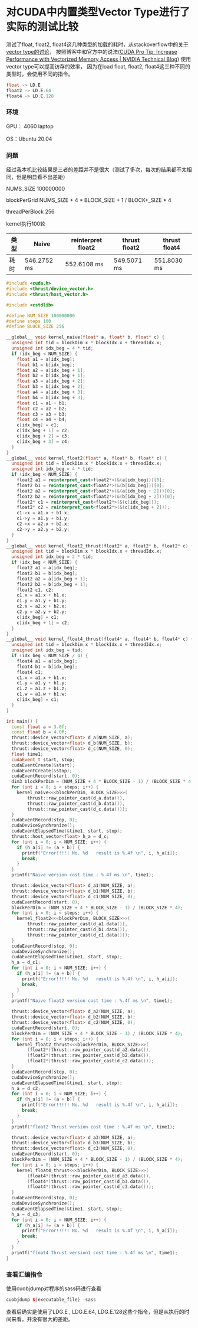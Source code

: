 # 对CUDA中内置类型Vector Type进行了实际的测试比较

测试了float, float2, float4这几种类型的加载的耗时，从stackoverflow中的[关于vector type的讨论](https://stackoverflow.com/questions/26676806/efficiency-of-cuda-vector-types-float2-float3-float4)， 按照博客中和官方中的说法([CUDA Pro Tip: Increase Performance with Vectorized Memory Access | NVIDIA Technical Blog](https://developer.nvidia.com/blog/cuda-pro-tip-increase-performance-with-vectorized-memory-access/)) 使用vector type可以提高访存的效率， 因为在load float, float2, float4这三种不同的类型时，会使用不同的指令。

```cpp
float -> LD.E
float2 -> LD.E.64
float4 -> LD.E.128
```

### 环境

GPU： 4060 laptop

OS：Ubuntu 20.04

### 问题

经过我本机比较结果是三者的差距并不是很大（测试了多次，每次的结果都不太相同，但是明显看不出差距）

NUMS_SIZE 100000000

blockPerGrid  NUMS_SIZE + 4 * BLOCK_SIZE + 1 / BLOCK+_SIZE * 4

threadPerBlock 256

kernel执行100轮

| 类型  | Naive       | reinterpret float2 | thrust float2 | thrust float4 |
| --- | ----------- | ------------------ | ------------- | ------------- |
| 耗时  | 546.2752 ms | 552.6108 ms        | 549.5071 ms   | 551.8030 ms   |

```cpp
#include <cuda.h>
#include <thrust/device_vector.h>
#include <thrust/host_vector.h>

#include <cstdlib>

#define NUM_SIZE 100000000
#define steps 100
#define BLOCK_SIZE 256

__global__ void kernel_naive(float* a, float* b, float* c) {
  unsigned int tid = blockDim.x * blockIdx.x + threadIdx.x;
  unsigned int idx_beg = 4 * tid;
  if (idx_beg < NUM_SIZE) {
    float a1 = a[idx_beg];
    float b1 = b[idx_beg];
    float a2 = a[idx_beg + 1];
    float b2 = b[idx_beg + 1];
    float a3 = a[idx_beg + 2];
    float b3 = b[idx_beg + 2];
    float a4 = a[idx_beg + 3];
    float b4 = b[idx_beg + 3];
    float c1 = a1 + b1;
    float c2 = a2 + b2;
    float c3 = a3 + b3;
    float c4 = a4 + b4;
    c[idx_beg] = c1;
    c[idx_beg + 1] = c2;
    c[idx_beg + 2] = c3;
    c[idx_beg + 3] = c4;
  }
}
__global__ void kernel_float2(float* a, float* b, float* c) {
  unsigned int tid = blockDim.x * blockIdx.x + threadIdx.x;
  unsigned int idx_beg = 4 * tid;
  if (idx_beg < NUM_SIZE) {
    float2 a1 = reinterpret_cast<float2*>(&(a[idx_beg]))[0];
    float2 b1 = reinterpret_cast<float2*>(&(b[idx_beg]))[0];
    float2 a2 = reinterpret_cast<float2*>(&(a[idx_beg + 2]))[0];
    float2 b2 = reinterpret_cast<float2*>(&(b[idx_beg + 2]))[0];
    float2* c1 = reinterpret_cast<float2*>(&(c[idx_beg]));
    float2* c2 = reinterpret_cast<float2*>(&(c[idx_beg + 2]));
    c1->x = a1.x + b1.x;
    c1->y = a1.y + b1.y;
    c2->x = a2.x + b2.x;
    c2->y = a2.y + b2.y;
  }
}
__global__ void kernel_float2_thrust(float2* a, float2* b, float2* c) {
  unsigned int tid = blockDim.x * blockIdx.x + threadIdx.x;
  unsigned int idx_beg = 2 * tid;
  if (idx_beg < NUM_SIZE) {
    float2 a1 = a[idx_beg];
    float2 b1 = b[idx_beg];
    float2 a2 = a[idx_beg + 1];
    float2 b2 = b[idx_beg + 1];
    float2 c1, c2;
    c1.x = a1.x + b1.x;
    c1.y = a1.y + b1.y;
    c2.x = a2.x + b2.x;
    c2.y = a2.y + b2.y;
    c[idx_beg] = c1;
    c[idx_beg + 1] = c2;
  }
}
__global__ void kernel_float4_thrust(float4* a, float4* b, float4* c) {
  unsigned int tid = blockDim.x * blockIdx.x + threadIdx.x;
  unsigned int idx_beg = tid;
  if (idx_beg < NUM_SIZE / 4) {
    float4 a1 = a[idx_beg];
    float4 b1 = b[idx_beg];
    float4 c1;
    c1.x = a1.x + b1.x;
    c1.y = a1.y + b1.y;
    c1.z = a1.z + b1.z;
    c1.w = a1.w + b1.w;
    c[idx_beg] = c1;
  }
}

int main() {
  const float a = 3.0f;
  const float b = 4.0f;
  thrust::device_vector<float> d_a(NUM_SIZE, a);
  thrust::device_vector<float> d_b(NUM_SIZE, b);
  thrust::device_vector<float> d_c(NUM_SIZE, 0);
  float time1;
  cudaEvent_t start, stop;
  cudaEventCreate(&start);
  cudaEventCreate(&stop);
  cudaEventRecord(start, 0);
  dim3 blockPerDim = (NUM_SIZE + 4 * BLOCK_SIZE - 1) / (BLOCK_SIZE * 4);
  for (int i = 0; i < steps; i++) {
    kernel_naive<<<blockPerDim, BLOCK_SIZE>>>(
        thrust::raw_pointer_cast(d_a.data()),
        thrust::raw_pointer_cast(d_b.data()),
        thrust::raw_pointer_cast(d_c.data()));
  }
  cudaEventRecord(stop, 0);
  cudaDeviceSynchronize();
  cudaEventElapsedTime(&time1, start, stop);
  thrust::host_vector<float> h_a = d_c;
  for (int i = 0; i < NUM_SIZE; i++) {
    if (h_a[i] != (a + b)) {
      printf("Error!!!!! No. %d   result is %.4f \n", i, h_a[i]);
      break;
    }
  }
  printf("Naive version cost time : %.4f ms \n", time1);

  thrust::device_vector<float> d_a1(NUM_SIZE, a);
  thrust::device_vector<float> d_b1(NUM_SIZE, b);
  thrust::device_vector<float> d_c1(NUM_SIZE, 0);
  cudaEventRecord(start, 0);
  blockPerDim = (NUM_SIZE + 4 * BLOCK_SIZE - 1) / (BLOCK_SIZE * 4);
  for (int i = 0; i < steps; i++) {
    kernel_float2<<<blockPerDim, BLOCK_SIZE>>>(
        thrust::raw_pointer_cast(d_a1.data()),
        thrust::raw_pointer_cast(d_b1.data()),
        thrust::raw_pointer_cast(d_c1.data()));
  }
  cudaEventRecord(stop, 0);
  cudaDeviceSynchronize();
  cudaEventElapsedTime(&time1, start, stop);
  h_a = d_c1;
  for (int i = 0; i < NUM_SIZE; i++) {
    if (h_a[i] != (a + b)) {
      printf("Error!!!!! No. %d   result is %.4f \n", i, h_a[i]);
      break;
    }
  }
  printf("Naive float2 version cost time : %.4f ms \n", time1);

  thrust::device_vector<float> d_a2(NUM_SIZE, a);
  thrust::device_vector<float> d_b2(NUM_SIZE, b);
  thrust::device_vector<float> d_c2(NUM_SIZE, 0);
  cudaEventRecord(start, 0);
  blockPerDim = (NUM_SIZE + 4 * BLOCK_SIZE - 1) / (BLOCK_SIZE * 4);
  for (int i = 0; i < steps; i++) {
    kernel_float2_thrust<<<blockPerDim, BLOCK_SIZE>>>(
        (float2*)thrust::raw_pointer_cast(d_a2.data()),
        (float2*)thrust::raw_pointer_cast(d_b2.data()),
        (float2*)thrust::raw_pointer_cast(d_c2.data()));
  }
  cudaEventRecord(stop, 0);
  cudaDeviceSynchronize();
  cudaEventElapsedTime(&time1, start, stop);
  h_a = d_c2;
  for (int i = 0; i < NUM_SIZE; i++) {
    if (h_a[i] != (a + b)) {
      printf("Error!!!!! No. %d   result is %.4f \n", i, h_a[i]);
      break;
    }
  }
  printf("float2 Thrust version cost time : %.4f ms \n", time1);

  thrust::device_vector<float> d_a3(NUM_SIZE, a);
  thrust::device_vector<float> d_b3(NUM_SIZE, b);
  thrust::device_vector<float> d_c3(NUM_SIZE, 0);
  cudaEventRecord(start, 0);
  blockPerDim = (NUM_SIZE + 4 * BLOCK_SIZE - 1) / (BLOCK_SIZE * 4);
  for (int i = 0; i < steps; i++) {
    kernel_float4_thrust<<<blockPerDim, BLOCK_SIZE>>>(
        (float4*)thrust::raw_pointer_cast(d_a3.data()),
        (float4*)thrust::raw_pointer_cast(d_b3.data()),
        (float4*)thrust::raw_pointer_cast(d_c3.data()));
  }
  cudaEventRecord(stop, 0);
  cudaDeviceSynchronize();
  cudaEventElapsedTime(&time1, start, stop);
  h_a = d_c3;
  for (int i = 0; i < NUM_SIZE; i++) {
    if (h_a[i] != (a + b)) {
      printf("Error!!!!! No. %d   result is %.4f \n", i, h_a[i]);
      break;
    }
  }
  printf("float4 Thrust version1 cost time : %.4f ms \n", time1);
}
```



### 查看汇编指令

使用cuobjdump对程序的sass码进行查看

```cpp
cuobjdump ${executable_file} -sass
```

查看后确实是使用了LDG.E , LDG.E.64, LDG.E.128这些个指令，但是从执行的时间来看，并没有很大的差距。
